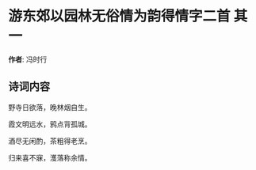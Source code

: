 # 游东郊以园林无俗情为韵得情字二首  其一

**作者**: 冯时行

## 诗词内容

野寺日欲落，晚林烟自生。

霞文明远水，鸦点背孤城。

酒尽无闲酌，茶粗得老烹。

归来喜不寐，濩落称余情。

